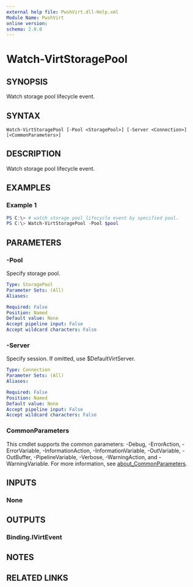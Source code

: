 ```yaml
---
external help file: PwshVirt.dll-Help.xml
Module Name: PwshVirt
online version:
schema: 2.0.0
---
```


# Watch-VirtStoragePool

## SYNOPSIS
Watch storage pool lifecycle event.

## SYNTAX

```
Watch-VirtStoragePool [-Pool <StoragePool>] [-Server <Connection>] [<CommonParameters>]
```

## DESCRIPTION
Watch storage pool lifecycle event.

## EXAMPLES

### Example 1
```powershell
PS C:\> # watch storage pool lifecycle event by specified pool.
PS C:\> Watch-VirtStoragePool -Pool $pool
```

## PARAMETERS

### -Pool
Specify storage pool.

```yaml
Type: StoragePool
Parameter Sets: (All)
Aliases:

Required: False
Position: Named
Default value: None
Accept pipeline input: False
Accept wildcard characters: False
```

### -Server
Specify session.
If omitted, use $DefaultVirtServer.

```yaml
Type: Connection
Parameter Sets: (All)
Aliases:

Required: False
Position: Named
Default value: None
Accept pipeline input: False
Accept wildcard characters: False
```

### CommonParameters
This cmdlet supports the common parameters: -Debug, -ErrorAction, -ErrorVariable, -InformationAction, -InformationVariable, -OutVariable, -OutBuffer, -PipelineVariable, -Verbose, -WarningAction, and -WarningVariable. For more information, see [about_CommonParameters](http://go.microsoft.com/fwlink/?LinkID=113216).

## INPUTS

### None
## OUTPUTS

### Binding.IVirtEvent
## NOTES

## RELATED LINKS

